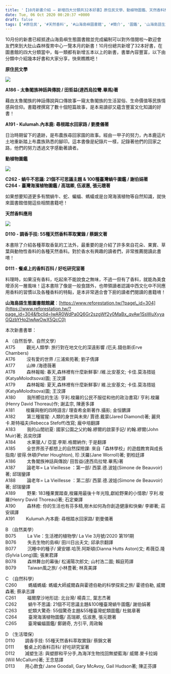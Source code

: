 ```yaml
---
title: '【10月新書介紹 – 新增四大分類共32本好書】原住民文學、動植物圖鑑、天然香料應用'
date: Tue, 06 Oct 2020 00:20:37 +0000
draft: false
tags: ['#原住民', '#天然香料', '#山海島嶼圖書館', '#簡介', '圖鑑', '山海島語生態圖書館及讀書會', '新書', '新書簡介']
---
```


10月份的新書已經抵達山海島嶼生態圖書館並完成編制可以對外借閱啦～歡迎會友們來到大肚山森林復育中心一覽本月的新書！10月份總共新增了32本好書，在圖書館的四大分類當中，每一類都有新增五本以上的新書，書單內容豐富，以下由分類中介紹幾本好書和大家分享，快來瞧瞧吧！

**原住民文學**

![](https://www.reforestation.tw/wp-content/uploads/2020/10/20201005_170030.jpg)

**A186 - 太魯閣族神話與傳說 / 田哲益(達西烏拉彎.畢馬)著**

藉由太魯閣族的神話傳說與口傳故事一窺太魯閣族的生活習俗、生命價值等民族情感與信仰。書籍裡撰寫了數十個短篇故事，是本易讀卻又蘊含豐富文化知識的好書！

**A191 - Kulumah.內本鹿: 尋根踏水回家路 / 劉曼儀著**

日治時期留下的遺跡，是布農族尋回家園的故事。經由一甲子的努力，內本鹿這片土地重新踏上布農族熟悉的腳印。這本書像是紀錄片一樣，記錄著他們的回家之路，他們的努力透過文字感動著讀者。

**動植物圖鑑**

![](https://www.reforestation.tw/wp-content/uploads/2020/10/20201005_170121.jpg)

**C262 - 蝸牛不思議: 21個不可思議主題 & 100種臺灣蝸牛圖鑑 / 謝伯娟著  
C264 - 臺灣海濱植物圖鑑 / 高瑞卿, 伍淑惠, 張元聰著**

如果想要知道更多有關蝸牛、蛇、蝙蝠、螞蟻或是台灣海濱植物等自然知識，就快來圖書館借閱這些相關書籍吧！

**天然香料應用**

![](https://www.reforestation.tw/wp-content/uploads/2020/10/20201005_170135.jpg)

**D110 - 調香手技: 55種天然香料萃取實錄 / 蔡錦文著**

本書除了介紹各種萃取香氣的工法外，最重要的是介紹了許多來自花朵、果實、草葉與動物性香料的各種天然香料。對於香水有興趣的讀者們，非常推薦閱讀此書唷！

**D111 - 餐桌上的香料百科 / 好吃研究室著**

料理時，如果沒有香料，吃起來不能說食之無味，不過一但有了香料，就能為美食增添另一層風味！這本書除了像是一般食譜外，也帶領讀者認識中西文化中不同應用香料的習慣以及各種香料的特點，是本非常適合會下廚的讀者們閱讀的書籍唷！

**山海島語生態圖書館館藏**：[https://www.reforestation.tw/?page\_id=304](https://www.reforestation.tw/?page_id=304&fbclid=IwAR0WdPa0Q6Gr2szgWf2y0MaBx_qvAw1SsWuXyyaGQzbYHp2lwAwOwX5QcC0)

本次新書書單：

A （自然哲學、自然文學）  
A175         觀光人類學: 旅行對在地文化的深遠影響 /厄夫.錢伯斯(Erve Chambers)  
A176         沒有愛的世界 /三浦紫苑著; 劉子倩譯  
A177         山神 /海德薇著  
A178         森林報報: 春天,森林裡有什麼新鮮事! /維.比安基文; 卡佳.莫洛措娃(KatyaMolodtsova)圖; 王汶譯  
A179         森林報報: 夏天,森林裡有什麼新鮮事!/ 維.比安基文; 卡佳.莫洛措娃(KatyaMolodtsova)圖; 王汶譯  
A180         我所嚮往的生活: 亨利.梭羅的公民不服從和他的政治書寫/ 亨利.梭羅(Henry David Thoreau)作; 謝孟宗, 陳蒼多譯  
A181         梭羅與樹的四時語言/ 理查希金斯著作.攝影; 金恒鑣譯   
A182         第三種猩猩: 人類的身世與未來/ 賈德.戴蒙(Jared Diamond)著; 麗貝卡.斯特福夫(Rebecca Stefoff)改寫; 龐中培翻譯  
A183         我的山間初夏: 國家公園之父約翰.繆爾的啟蒙手記/ 約翰.繆爾(John Muir)著; 呂奕欣譯  
A184         水果獵人/ 亞當.李斯.格爾納作; 于是翻譯  
A185         全世界孩子都想上的自然探險課: 來自「森林學校」的遊戲教育與成長指南/ 彼得.休頓(Peter Houghton), 珍.沃羅(Jane Worroll)著; 劉柏廷譯  
A186         太魯閣族神話與傳說/ 田哲益(達西烏拉彎.畢馬)著  
A187         論老年= La Vieillesse ：第一部/ 西蒙.德.波娃(Simone de Beauvoir)著; 邱瑞鑾譯  
A188         論老年= La Vieillesse ：第二部/ 西蒙.德.波娃(Simone de Beauvoir)著; 邱瑞鑾譯  
A189         野果: 183種果實踏查,梭羅用最後十年光陰,獻給野果的小情歌/ 亨利.梭羅(Henry David Thoreau)著; 石定樂譯  
A190         森林癒: 你的生活也有芬多精,樹木如何為你創造健康和快樂/ 李卿著; 莊安祺譯  
A191         Kulumah.內本鹿: 尋根踏水回家路/ 劉曼儀著

B （自然美學）  
B075         La Vie：生活裡的植物學/ La Vie 3月號/2020 第191期  
B076         失去生物的島嶼/ 田川日出夫文; 邱承宗翻譯  
B077         沉睡中的種子/ 黛安娜.哈茨.阿斯頓(Dianna Hutts Aston)文; 希薇亞.隆(Sylvia Long)圖; 張東君譯  
B078         森林舞台的幕後/ 松浦陽次郎文; 山村浩二圖; 賴庭筠譯  
B079         Taiwan風之旅/ 小林豊著; 林真美譯

C （自然科學）  
C260         螞蟻螞蟻: 螞蟻大師威爾森與霍德伯勒的科學探索之旅/ 霍德伯勒, 威爾森著; 蔡承志譯  
C261         福爾摩沙地形誌: 北台灣/ 楊貴三, 葉志杰著  
C262         蝸牛不思議: 21個不可思議主題&100種臺灣蝸牛圖鑑/ 謝伯娟著  
C263         蛇類大驚奇: 55個驚奇主題&55種臺灣蛇類圖鑑/ 杜銘章著  
C264         臺灣海濱植物圖鑑/ 高瑞卿, 伍淑惠, 張元聰著  
C265         臺灣蝙蝠圖鑑/ 鄭錫奇, 方引平, 周政翰

D （生活環保）  
D110        調香手技: 55種天然香料萃取實錄/ 蔡錦文著  
D111        餐桌上的香料百科/ 好吃研究室著  
D112        減塑生活: 與塑膠和平分手,為海洋生物找回無塑藍海/ 威爾.麥卡拉姆(Will McCallum)著; 王念慈譯  
D113        用心飲食/ Jane Goodall, Gary McAvoy, Gail Hudson著; 陳正芬譯